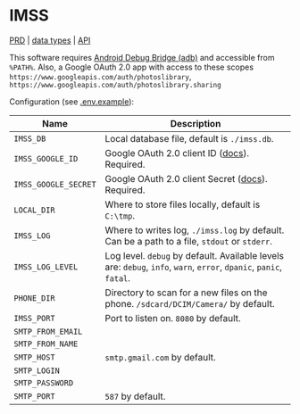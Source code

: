 # IMSS

[PRD](https://github.com/verevskoy/imss-notes/blob/master/SPECIFICATION.md) | [data types](./types.md) | [API](./API.md)

This software requires [Android Debug Bridge (adb)](https://developer.android.com/studio/command-line/adb) and accessible from `%PATH%`.
Also, a Google OAuth 2.0 app with access to these scopes `https://www.googleapis.com/auth/photoslibrary`, `https://www.googleapis.com/auth/photoslibrary.sharing`

Configuration (see [.env.example](.env.example)):

|Name|Description|
|---|---|
|`IMSS_DB`| Local database file, default is `./imss.db`. |
|`IMSS_GOOGLE_ID`| Google OAuth 2.0 client ID ([docs](https://developers.google.com/photos/library/guides/get-started#enable-the-api)). Required. |
|`IMSS_GOOGLE_SECRET`|  Google OAuth 2.0 client Secret  ([docs](https://developers.google.com/photos/library/guides/get-started#enable-the-api)). Required. |
|`LOCAL_DIR`| Where to store files locally, default is `C:\tmp`. |
|`IMSS_LOG`| Where to writes log, `./imss.log` by default. Can be a path to a file, `stdout` or `stderr`. |
|`IMSS_LOG_LEVEL`| Log level. `debug` by default. Available levels are: `debug`, `info`, `warn`, `error`, `dpanic`, `panic`, `fatal`. |
|`PHONE_DIR`| Directory to scan for a new files on the phone. `/sdcard/DCIM/Camera/` by default. |
|`IMSS_PORT`| Port to listen on. `8080` by default. |
|`SMTP_FROM_EMAIL`| |
|`SMTP_FROM_NAME`| |
|`SMTP_HOST`| `smtp.gmail.com` by default. |
|`SMTP_LOGIN`| |
|`SMTP_PASSWORD`| |
|`SMTP_PORT`| `587` by default. |

